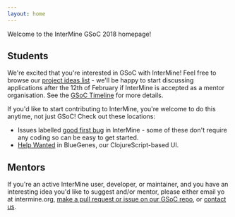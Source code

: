 ```yaml
---
layout: home
---
```


Welcome to the InterMine GSoC 2018 homepage!

## Students

We're excited that you're interested in GSoC with InterMine! Feel free to browse our [project ideas list](project-ideas/2018/) - we'll be happy to start discussing applications after the 12th of February if InterMine is accepted as a mentor organisation.  See the [GSoC Timeline](https://summerofcode.withgoogle.com/how-it-works/#timeline) for more details.

If you'd like to start contributing to InterMine, you're welcome to do this anytime, not just GSoC! Check out these locations:

- Issues labelled [good first bug](https://github.com/intermine/intermine/labels/good%20first%20bug) in InterMine - some of these don't require any coding so can be easy to get started.
- [Help Wanted](https://github.com/intermine/bluegenes/labels/Help%20Wanted) in BlueGenes, our ClojureScript-based UI.

## Mentors

If you're an active InterMine user, developer, or maintainer, and you have an interesting idea you'd like to suggest and/or mentor, please either email yo at intermine.org, [make a pull request or issue on our GSoC repo](https://github.com/intermine/gsoc), or [contact us](http://intermine.readthedocs.io/en/latest/about/contact-us/).  
